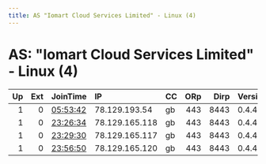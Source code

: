 ```yaml
---
title: AS "Iomart Cloud Services Limited" - Linux (4)
---
```


# AS: "Iomart Cloud Services Limited" - Linux (4)

|   Up |   Ext | JoinTime                                                                                            | IP             | CC   |   ORp |   Dirp | Version   | Contact   | Nickname   |   eFamMembers |
|-----:|------:|:----------------------------------------------------------------------------------------------------|:---------------|:-----|------:|-------:|:----------|:----------|:-----------|--------------:|
|    1 |     0 | [05:53:42](https://metrics.torproject.org/rs.html#details/FF7A8216F1D5FCE0F8E08E7F584DADEB29C46B8D) | 78.129.193.54  | gb   |   443 |   8443 | 0.4.4.5   | None      | Unnamed    |             1 |
|    1 |     0 | [23:26:34](https://metrics.torproject.org/rs.html#details/5A8DE0AF6D319C1F1D4E541A3176AC9D70AC35A0) | 78.129.165.118 | gb   |   443 |   8443 | 0.4.4.5   | None      | Unnamed    |             1 |
|    1 |     0 | [23:29:30](https://metrics.torproject.org/rs.html#details/EB5D14C266F491B4C5C93B7BC101C450A059D438) | 78.129.165.117 | gb   |   443 |   8443 | 0.4.4.5   | None      | Unnamed    |             1 |
|    1 |     0 | [23:56:50](https://metrics.torproject.org/rs.html#details/D847D0480D9C3D4A9E140F6ACFFCA01493A3E3F1) | 78.129.165.120 | gb   |   443 |   8443 | 0.4.4.5   | None      | Unnamed    |             1 |
